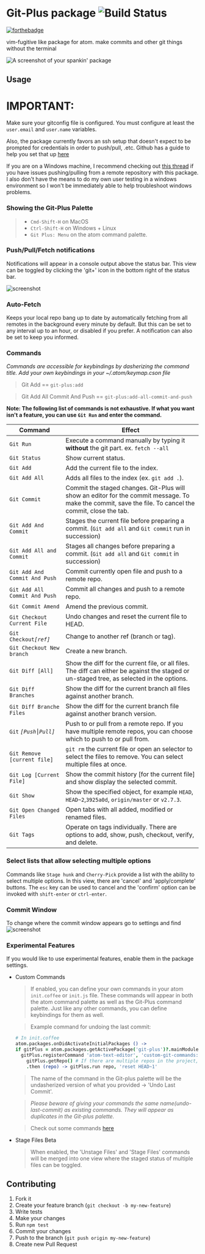 # Git-Plus package ![Build Status](https://travis-ci.org/akonwi/git-plus.svg?branch=master)

[![forthebadge](http://forthebadge.com/images/badges/uses-git.svg)](http://forthebadge.com)

vim-fugitive like package for atom. make commits and other git things without the terminal

![A screenshot of your spankin' package](https://raw.githubusercontent.com/akonwi/git-plus/master/commit.gif)

## Usage

# IMPORTANT:

Make sure your gitconfig file is configured. You must configure at least the `user.email` and `user.name` variables.

Also, the package currently favors an ssh setup that doesn't expect to be prompted for credentials in order to push/pull, .etc. Github has a guide to help you set that up [here](https://help.github.com/articles/generating-a-new-ssh-key-and-adding-it-to-the-ssh-agent/)

If you are on a Windows machine, I recommend checking out [this thread](https://github.com/akonwi/git-plus/issues/224) if you have issues pushing/pulling from a remote repository with this package. I also don't have the means to do my own user testing in a windows environment so I won't be immediately able to help troubleshoot windows problems.

### Showing the Git-Plus Palette

> - `Cmd-Shift-H` on MacOS
> - `Ctrl-Shift-H` on Windows + Linux
> - `Git Plus: Menu` on the atom command palette.

### Push/Pull/Fetch notifications

Notifications will appear in a console output above the status bar.
This view can be toggled by clicking the 'git+' icon in the bottom right of the status bar.

![screenshot](https://dl.dropboxusercontent.com/s/lla1cba1ycxesdi/status-bar-icon.png.png)

### Auto-Fetch

Keeps your local repo bang up to date by automatically fetching from all remotes in the background every minute by default. But this can be set to any interval up to an hour, or disabled if you prefer. A notification can also be set to keep you informed.

### Commands

_Commands are accessible for keybindings by dasherizing the command title. Add your own keybindings in your ~/.atom/keymap.cson file_

> Git Add == `git-plus:add`

> Git Add All Commit And Push == `git-plus:add-all-commit-and-push`

**Note: The following list of commands is not exhaustive. If what you want isn't a feature, you can use `Git Run` and enter the command.**

| Command                       | Effect                                                                                                                                                  |
| ----------------------------- | ------------------------------------------------------------------------------------------------------------------------------------------------------- |
| `Git Run`                     | Execute a command manually by typing it **without** the git part. ex. `fetch --all`                                                                     |
| `Git Status`                  | Show current status.                                                                                                                                    |
| `Git Add`                     | Add the current file to the index.                                                                                                                      |
| `Git Add All`                 | Adds all files to the index (ex. `git add .`).                                                                                                          |
| `Git Commit`                  | Commit the staged changes. Git-Plus will show an editor for the commit message. To make the commit, save the file. To cancel the commit, close the tab. |
| `Git Add And Commit`          | Stages the current file before preparing a commit. (`Git add all` and `Git commit` run in succession)                                                   |
| `Git Add All and Commit`      | Stages all changes before preparing a commit. (`Git add all` and `Git commit` in succession)                                                            |
| `Git Add And Commit And Push` | Commit currently open file and push to a remote repo.                                                                                                   |
| `Git Add All Commit And Push` | Commit all changes and push to a remote repo.                                                                                                           |
| `Git Commit Amend`            | Amend the previous commit.                                                                                                                              |
| `Git Checkout Current File`   | Undo changes and reset the current file to HEAD.                                                                                                        |
| `Git Checkout`_`[ref]`_       | Change to another ref (branch or tag).                                                                                                                  |
| `Git Checkout New branch`     | Create a new branch.                                                                                                                                    |
| `Git Diff [All]`              | Show the diff for the current file, or all files. The diff can either be against the staged or un-staged tree, as selected in the options.              |
| `Git Diff Branches`           | Show the diff for the current branch all files against another branch.                                                                                  |
| `Git Diff Branche Files`      | Show the diff for the current branch file against another branch version.                                                                               |
| `Git` _`[Push⎮Pull]`_         | Push to or pull from a remote repo. If you have multiple remote repos, you can choose which to push to or pull from.                                    |
| `Git Remove [current file]`   | `git rm` the current file or open an selector to select the files to remove. You can select multiple files at once.                                     |
| `Git Log [Current File]`      | Show the commit history [for the current file] and show display the selected commit.                                                                    |
| `Git Show`                    | Show the specified object, for example `HEAD`, `HEAD~2`,`3925a0d`, `origin/master` or `v2.7.3`.                                                         |
| `Git Open Changed Files`      | Open tabs with all added, modified or renamed files.                                                                                                    |
| `Git Tags`                    | Operate on tags individually. There are options to add, show, push, checkout, verify, and delete.                                                       |

### Select lists that allow selecting multiple options

Commands like `Stage hunk` and `Cherry-Pick` provide a list with the ability to select multiple options.
In this view, there are 'cancel' and 'apply/complete' buttons. The `esc` key can be used to cancel and
the 'confirm' option can be invoked with `shift-enter` or `ctrl-enter`.

### Commit Window

To change where the commit window appears go to settings and find
![screenshot](http://imgur.com/cdc7M5p.png)

### Experimental Features

If you would like to use experimental features, enable them in the package settings.

- Custom Commands

  > If enabled, you can define your own commands in your atom `init.coffee` or `init.js` file. These commands will appear in both the atom command palette as well as the Git-Plus command palette. Just like any other commands, you can define keybindings for them as well.

  > Example command for undoing the last commit:

  ```coffeescript
  # In init.coffee
  atom.packages.onDidActivateInitialPackages () ->
  if gitPlus = atom.packages.getActivePackage('git-plus')?.mainModule.provideService()
    gitPlus.registerCommand 'atom-text-editor', 'custom-git-commands:undo-last-commit', ->
      gitPlus.getRepo() # If there are multiple repos in the project, you will be prompted to select which to use
      .then (repo) -> gitPlus.run repo, 'reset HEAD~1'
  ```

  > The name of the command in the Git-plus palette will be the undasherized version of what you provided -> 'Undo Last Commit'.

  > _Please beware of giving your commands the same name(undo-last-commit) as existing commands. They will appear as duplicates in the Git-plus palette._

  > Check out some commands [here](https://github.com/akonwi/git-plus/wiki/Custom-Commands-Snippets)

- Stage Files Beta
  > When enabled, the 'Unstage Files' and 'Stage Files' commands will be merged into one view where the staged status of multiple files can be toggled.

## Contributing

1.  Fork it
2.  Create your feature branch (`git checkout -b my-new-feature`)
3.  Write tests
4.  Make your changes
5.  Run `npm test`
6.  Commit your changes
7.  Push to the branch (`git push origin my-new-feature`)
8.  Create new Pull Request
